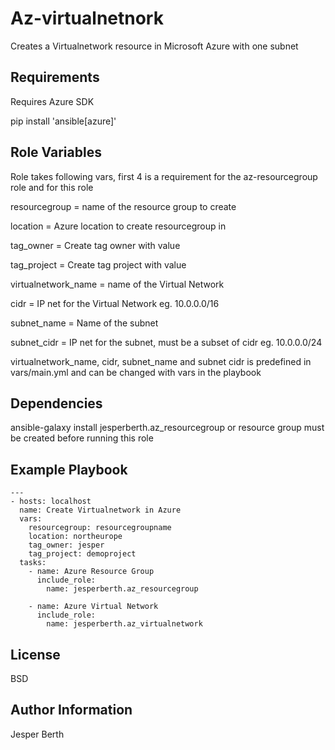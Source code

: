 Az-virtualnetnork
=========

Creates a Virtualnetwork resource in Microsoft Azure with one subnet

Requirements
------------

Requires Azure SDK

pip install 'ansible[azure]'

Role Variables
--------------

Role takes following vars, first 4 is a requirement for the az-resourcegroup role and for this role

resourcegroup = name of the resource group to create

location = Azure location to create resourcegroup in

tag_owner = Create tag owner with value

tag_project = Create tag project with value

virtualnetwork_name = name of the Virtual Network

cidr = IP net for the Virtual Network eg. 10.0.0.0/16

subnet_name = Name of the subnet

subnet_cidr = IP net for the subnet, must be a subset of cidr eg. 10.0.0.0/24

virtualnetwork_name, cidr, subnet_name and subnet cidr is predefined in vars/main.yml and can be changed with vars in the playbook

Dependencies
------------

ansible-galaxy install jesperberth.az_resourcegroup or resource group must be created before running this role

Example Playbook
----------------

```ansible
---
- hosts: localhost
  name: Create Virtualnetwork in Azure
  vars:
    resourcegroup: resourcegroupname
    location: northeurope
    tag_owner: jesper
    tag_project: demoproject
  tasks:
    - name: Azure Resource Group
      include_role:
        name: jesperberth.az_resourcegroup

    - name: Azure Virtual Network
      include_role:
        name: jesperberth.az_virtualnetwork

```

License
-------

BSD

Author Information
------------------

Jesper Berth